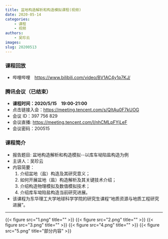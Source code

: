 ```yaml
---
title: 盆地构造解析和构造模拟课程(视频)
date: 2020-05-14
categories:
    - 课程
    - 视频
authors:
    - 吴珍云
images:
slug: 20200513
---
```


### 课程回放

- 哔哩哔哩　https://www.bilibili.com/video/BV1AC4y1p7KJ/

### 腾讯会议（已结束）  

- **课程时间：2020/5/15　19:00-21:00**
- 点击链接入会：https://meeting.tencent.com/s/QItAu0F7kUOG  
- 会议 ID：397 756 829  
- 会议直播: https://meeting.tencent.com/l/nhCMLpFYjLeF  
- 会议密码：200515  

### 课程简介


- 报告题目: 盆地构造解析和构造模拟--以库车坳陷盐构造为例  
- 主讲人：吴珍云  
- 内容简要：  
	1. 介绍盆地（盐）构造及其研究意义；
	2. 如何开展盆地（盐）构造解析及其关键技术介绍；
	3. 介绍构造物理模拟及数值模拟技术；
	4. 介绍库车坳陷盐构造当前研究进展。
- 该课程为东华理工大学地球科学学院的研究生课程“地质资源与地质工程研究进展”。

---

{{< figure src="1.png" title="" >}}
{{< figure src="2.png" title="" >}}
{{< figure src="3.png" title="" >}}
{{< figure src="4.png" title="" >}}
{{< figure src="5.png" title="部分内容" >}}

